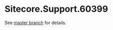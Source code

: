 # Sitecore.Support.60399

See [master branch](https://github.com/sitecoresupport/Sitecore.Support.60399) for details.